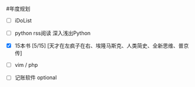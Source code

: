 #年度规划

- [ ] iDoList
- [ ] python rss阅读  深入浅出Python
- [x] 15本书 [5/15]  [天才在左疯子在右、埃隆马斯克、人类简史、全新思维、普京传]
- [ ] vim / php
- [ ] 记账软件 optional


